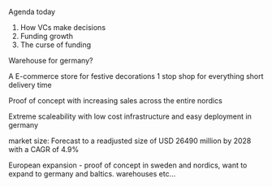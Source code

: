 Agenda today
1. How VCs make decisions
2. Funding growth
3. The curse of funding



Warehouse for germany?

A E-commerce store for festive decorations
1 stop shop for everything
short delivery time

Proof of concept with increasing sales across the entire nordics

Extreme scaleability with low cost infrastructure and easy deployment in germany

market size:
Forecast to a readjusted size of USD 26490 million by 2028 with a CAGR of 4.9%

European expansion - proof of concept in sweden and nordics, want to expand to germany and baltics.
warehouses etc...

